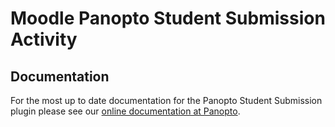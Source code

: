 # Moodle Panopto Student Submission Activity

## Documentation

For the most up to date documentation for the Panopto Student Submission plugin please see our [online documentation at Panopto](https://support.panopto.com/s/article/How-to-Enable-Student-Submission-for-Moodle).
